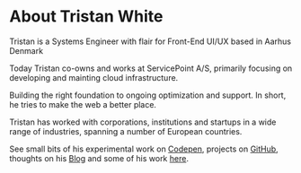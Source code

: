 # About Tristan White

Tristan is a Systems Engineer with flair for Front-End UI/UX based in Aarhus Denmark

Today Tristan co-owns and works at ServicePoint A/S, primarily focusing on developing and mainting cloud infrastructure.

Building the right foundation to ongoing optimization and support. In short, he tries to make the web a better place.

Tristan has worked with corporations, institutions and startups in a wide range of industries, spanning a number of European countries.

See small bits of his experimental work on <a href="https://codepen.io/triss90/" target="_blank" rel="noopener">Codepen</a>, projects on <a href="https://github.com/triss90" target="_blank" rel="noopener">GitHub</a>, thoughts on his <a href="https://triss.dev/blog">Blog</a> and some of his work <a href="https://triss.dev#work">here</a>.
